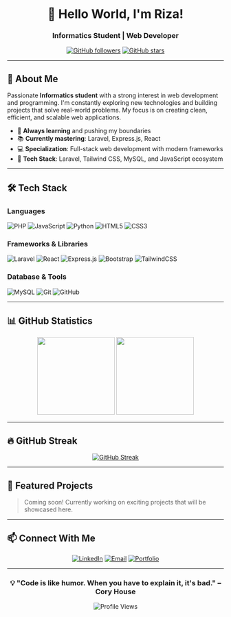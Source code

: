 <div align="center">
  
# 👋 Hello World, I'm Riza!

### Informatics Student | Web Developer

[![GitHub followers](https://img.shields.io/github/followers/notnoir?style=social)](https://github.com/notnoir)
[![GitHub stars](https://img.shields.io/github/stars/notnoir?style=social)](https://github.com/notnoir)

</div>

---

## 🚀 About Me

Passionate **Informatics student** with a strong interest in web development and programming. I'm constantly exploring new technologies and building projects that solve real-world problems. My focus is on creating clean, efficient, and scalable web applications.

- 🔭 **Always learning** and pushing my boundaries
- 📚 **Currently mastering**: Laravel, Express.js, React
- 💻 **Specialization**: Full-stack web development with modern frameworks
- 🎯 **Tech Stack**: Laravel, Tailwind CSS, MySQL, and JavaScript ecosystem

---

## 🛠️ Tech Stack

### Languages
![PHP](https://img.shields.io/badge/PHP-777BB4?style=for-the-badge&logo=php&logoColor=white)
![JavaScript](https://img.shields.io/badge/JavaScript-F7DF1E?style=for-the-badge&logo=javascript&logoColor=black)
![Python](https://img.shields.io/badge/Python-3776AB?style=for-the-badge&logo=python&logoColor=white)
![HTML5](https://img.shields.io/badge/HTML5-E34F26?style=for-the-badge&logo=html5&logoColor=white)
![CSS3](https://img.shields.io/badge/CSS3-1572B6?style=for-the-badge&logo=css3&logoColor=white)

### Frameworks & Libraries
![Laravel](https://img.shields.io/badge/Laravel-FF2D20?style=for-the-badge&logo=laravel&logoColor=white)
![React](https://img.shields.io/badge/React-20232A?style=for-the-badge&logo=react&logoColor=61DAFB)
![Express.js](https://img.shields.io/badge/Express.js-404D59?style=for-the-badge&logo=express&logoColor=white)
![Bootstrap](https://img.shields.io/badge/Bootstrap-563D7C?style=for-the-badge&logo=bootstrap&logoColor=white)
![TailwindCSS](https://img.shields.io/badge/Tailwind_CSS-38B2AC?style=for-the-badge&logo=tailwind-css&logoColor=white)

### Database & Tools
![MySQL](https://img.shields.io/badge/MySQL-4479A1?style=for-the-badge&logo=mysql&logoColor=white)
![Git](https://img.shields.io/badge/Git-F05032?style=for-the-badge&logo=git&logoColor=white)
![GitHub](https://img.shields.io/badge/GitHub-100000?style=for-the-badge&logo=github&logoColor=white)

---

## 📊 GitHub Statistics

<div align="center">
  
<img height="180em" src="https://github-readme-stats.vercel.app/api?username=notnoir&show_icons=true&theme=tokyonight&include_all_commits=true&count_private=true"/>
<img height="180em" src="https://github-readme-stats.vercel.app/api/top-langs/?username=notnoir&layout=compact&langs_count=8&theme=tokyonight"/>

</div>

---

## 🔥 GitHub Streak

<div align="center">
  
[![GitHub Streak](https://github-readme-streak-stats.herokuapp.com/?user=notnoir&theme=tokyonight)](https://git.io/streak-stats)

</div>

---

## 🌟 Featured Projects

> Coming soon! Currently working on exciting projects that will be showcased here.

---

## 📫 Connect With Me

<div align="center">

[![LinkedIn](https://img.shields.io/badge/LinkedIn-0077B5?style=for-the-badge&logo=linkedin&logoColor=white)](https://linkedin.com)
[![Email](https://img.shields.io/badge/Email-D14836?style=for-the-badge&logo=gmail&logoColor=white)](mailto:your.email@example.com)
[![Portfolio](https://img.shields.io/badge/Portfolio-000000?style=for-the-badge&logo=About.me&logoColor=white)](https://profile-riza.vercel.app/)

</div>

---

<div align="center">
  
### 💡 "Code is like humor. When you have to explain it, it's bad." – Cory House

![Profile Views](https://komarev.com/ghpvc/?username=notnoir&color=blueviolet&style=flat-square)

</div>
